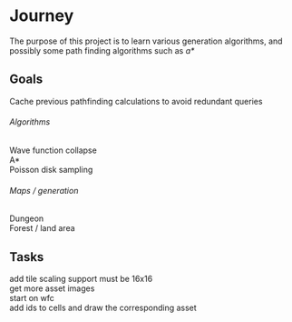 # Journey

The purpose of this project is to learn various generation algorithms, and possibly some path finding algorithms such as _a*_ 

## Goals
Cache previous pathfinding calculations to avoid redundant queries

###### Algorithms
Wave function collapse\
A*\
Poisson disk sampling

###### Maps / generation
Dungeon\
Forest / land area
	 
## Tasks
add tile scaling support must be 16x16\
get more asset images\
start on wfc\
add ids to cells and draw the corresponding asset
